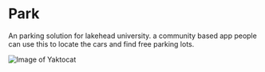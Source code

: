 # Park
An parking solution for lakehead university. a community based app people can use this to locate the cars and find free parking lots.

![Image of Yaktocat](https://github.com/Qusid/Park/commit/19f3d0fd42043d64c3435cfc383bc7b30e212d84#diff-518c8119d36619822972fd45374882bd)
